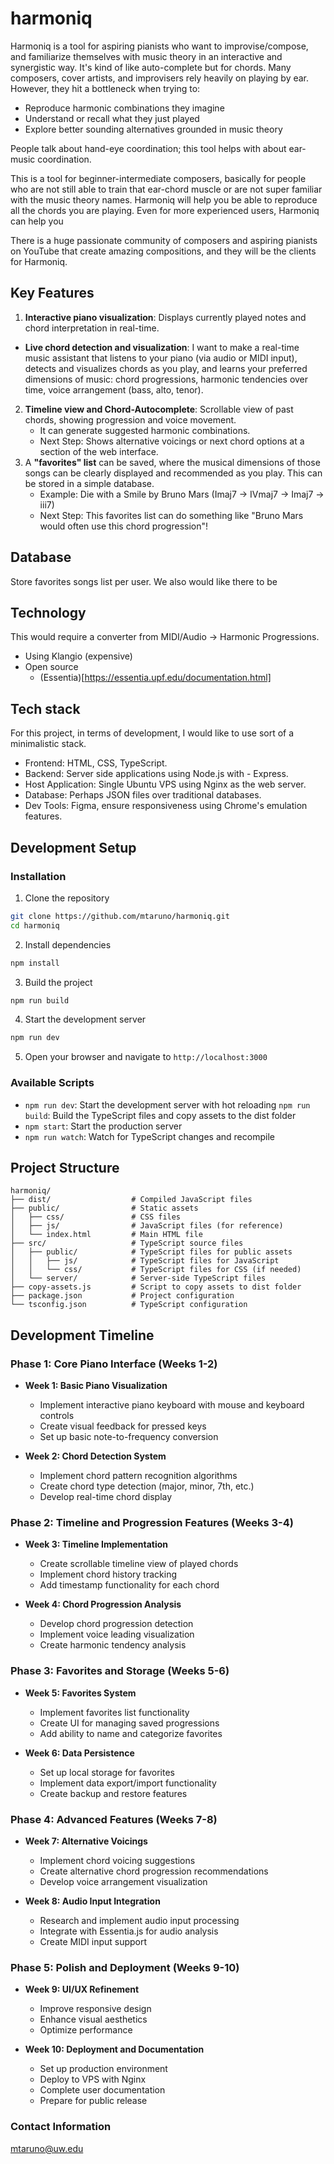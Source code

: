 # harmoniq

Harmoniq is a tool for aspiring pianists who want to improvise/compose, and familiarize themselves with music theory in an interactive and synergistic way. It's kind of like auto-complete but for chords. Many composers, cover artists, and improvisers rely heavily on playing by ear. However, they hit a bottleneck when trying to: 
- Reproduce harmonic combinations they imagine
- Understand or recall what they just played 
- Explore better sounding alternatives grounded in music theory

People talk about hand-eye coordination; this tool helps with about ear-music coordination. 

This is a tool for beginner-intermediate composers, basically for people who are not still able to train that ear-chord muscle or are not super familiar with the music theory names. Harmoniq will help you be able to reproduce all the chords you are playing. Even for more experienced users, Harmoniq can help you 

There is a huge passionate community of composers and aspiring pianists on YouTube that create amazing compositions, and they will be the clients for Harmoniq. 

## Key Features
1. **Interactive piano visualization**: Displays currently played notes and chord interpretation in real-time.
  - **Live chord detection and visualization**: I want to make a real-time music assistant that listens to your piano (via audio or MIDI input), detects and visualizes chords as you play, and learns your preferred dimensions of music: chord progressions, harmonic tendencies over time, voice arrangement (bass, alto, tenor). 
2. **Timeline view and Chord-Autocomplete**: Scrollable view of past chords, showing progression and voice movement. 
	- It can generate suggested harmonic combinations. 
	- Next Step: Shows alternative voicings or next chord options at a section of the web interface. 
3. A **"favorites" list** can be saved, where the musical dimensions of those songs can be clearly displayed and recommended as you play. This can be stored in a simple database. 
   - Example: Die with a Smile by Bruno Mars (Imaj7 -> IVmaj7 -> Imaj7 -> iii7)
   - Next Step: This favorites list can do something like "Bruno Mars would often use this chord progression"! 

## Database 

Store favorites songs list per user. We also would like there to be 

## Technology
This would require a converter from MIDI/Audio -> Harmonic Progressions.
- Using Klangio (expensive)
- Open source
  - (Essentia)[https://essentia.upf.edu/documentation.html]


## Tech stack

For this project, in terms of development, I would like to use sort of a minimalistic stack.
- Frontend: HTML, CSS, TypeScript. 
- Backend: Server side applications using Node.js with - Express. 
- Host Application: Single Ubuntu VPS using Nginx as the web server. 
- Database: Perhaps JSON files over traditional databases. 
- Dev Tools: Figma, ensure responsiveness using Chrome's emulation features. 

## Development Setup
### Installation
1. Clone the repository
```bash
git clone https://github.com/mtaruno/harmoniq.git
cd harmoniq
```
2. Install dependencies
```bash
npm install
```
3. Build the project
```bash
npm run build
```
4. Start the development server
```bash
npm run dev
```
5. Open your browser and navigate to `http://localhost:3000`

### Available Scripts
- `npm run dev`: Start the development server with hot reloading
`npm run build`: Build the TypeScript files and copy assets to the dist folder
- `npm start`: Start the production server
- `npm run watch`: Watch for TypeScript changes and recompile

## Project Structure
```
harmoniq/
├── dist/                  # Compiled JavaScript files
├── public/                # Static assets
│   ├── css/               # CSS files
│   ├── js/                # JavaScript files (for reference)
│   └── index.html         # Main HTML file
├── src/                   # TypeScript source files
│   ├── public/            # TypeScript files for public assets
│   │   ├── js/            # TypeScript files for JavaScript
│   │   └── css/           # TypeScript files for CSS (if needed)
│   └── server/            # Server-side TypeScript files
├── copy-assets.js         # Script to copy assets to dist folder
├── package.json           # Project configuration
└── tsconfig.json          # TypeScript configuration
```

## Development Timeline

### Phase 1: Core Piano Interface (Weeks 1-2)
- **Week 1: Basic Piano Visualization**
  - Implement interactive piano keyboard with mouse and keyboard controls
  - Create visual feedback for pressed keys
  - Set up basic note-to-frequency conversion

- **Week 2: Chord Detection System**
  - Implement chord pattern recognition algorithms
  - Create chord type detection (major, minor, 7th, etc.)
  - Develop real-time chord display

### Phase 2: Timeline and Progression Features (Weeks 3-4)
- **Week 3: Timeline Implementation**
  - Create scrollable timeline view of played chords
  - Implement chord history tracking
  - Add timestamp functionality for each chord

- **Week 4: Chord Progression Analysis**
  - Develop chord progression detection
  - Implement voice leading visualization
  - Create harmonic tendency analysis

### Phase 3: Favorites and Storage (Weeks 5-6)
- **Week 5: Favorites System**
  - Implement favorites list functionality
  - Create UI for managing saved progressions
  - Add ability to name and categorize favorites

- **Week 6: Data Persistence**
  - Set up local storage for favorites
  - Implement data export/import functionality
  - Create backup and restore features

### Phase 4: Advanced Features (Weeks 7-8)
- **Week 7: Alternative Voicings**
  - Implement chord voicing suggestions
  - Create alternative chord progression recommendations
  - Develop voice arrangement visualization

- **Week 8: Audio Input Integration**
  - Research and implement audio input processing
  - Integrate with Essentia.js for audio analysis
  - Create MIDI input support

### Phase 5: Polish and Deployment (Weeks 9-10)
- **Week 9: UI/UX Refinement**
  - Improve responsive design
  - Enhance visual aesthetics
  - Optimize performance

- **Week 10: Deployment and Documentation**
  - Set up production environment
  - Deploy to VPS with Nginx
  - Complete user documentation
  - Prepare for public release

### Contact Information
mtaruno@uw.edu